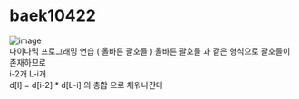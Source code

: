 # baek10422   
![image](https://user-images.githubusercontent.com/48464681/119100740-3c339f00-ba53-11eb-94f5-00c52535b59e.png)   
다이나믹 프로그래밍 연습
( 올바른 괄호들 ) 올바른 괄호들 과 같은 형식으로 괄호들이 존재하므로   
    i-2개            L-i개   
 d[l] = d[i-2] * d[L-i] 의 총합 으로 채워나간다
